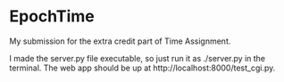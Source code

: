 # EpochTime

My submission for the extra credit part of Time Assignment.

I made the server.py file executable, so just run it as ./server.py in the terminal. The web app should be up at http://localhost:8000/test_cgi.py.
